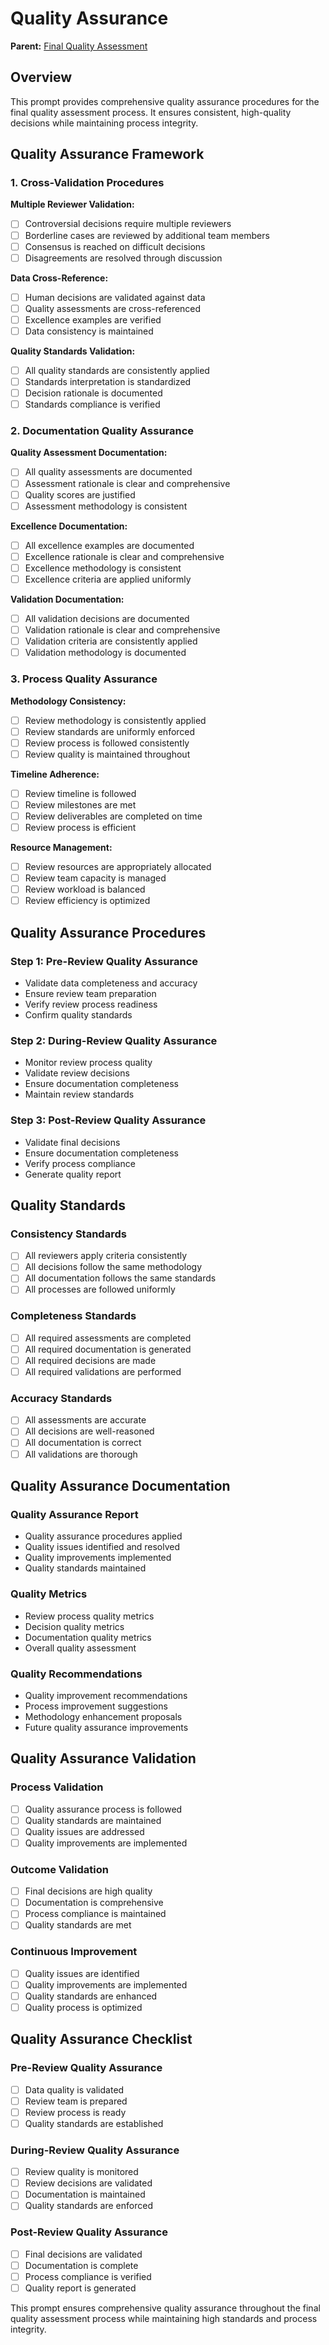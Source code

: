 # Quality Assurance

**Parent:** [Final Quality Assessment](README.md)

## Overview

This prompt provides comprehensive quality assurance procedures for the final quality assessment process. It ensures consistent, high-quality decisions while maintaining process integrity.

## Quality Assurance Framework

### 1. Cross-Validation Procedures

**Multiple Reviewer Validation:**
- [ ] Controversial decisions require multiple reviewers
- [ ] Borderline cases are reviewed by additional team members
- [ ] Consensus is reached on difficult decisions
- [ ] Disagreements are resolved through discussion

**Data Cross-Reference:**
- [ ] Human decisions are validated against data
- [ ] Quality assessments are cross-referenced
- [ ] Excellence examples are verified
- [ ] Data consistency is maintained

**Quality Standards Validation:**
- [ ] All quality standards are consistently applied
- [ ] Standards interpretation is standardized
- [ ] Decision rationale is documented
- [ ] Standards compliance is verified

### 2. Documentation Quality Assurance

**Quality Assessment Documentation:**
- [ ] All quality assessments are documented
- [ ] Assessment rationale is clear and comprehensive
- [ ] Quality scores are justified
- [ ] Assessment methodology is consistent

**Excellence Documentation:**
- [ ] All excellence examples are documented
- [ ] Excellence rationale is clear and comprehensive
- [ ] Excellence methodology is consistent
- [ ] Excellence criteria are applied uniformly

**Validation Documentation:**
- [ ] All validation decisions are documented
- [ ] Validation rationale is clear and comprehensive
- [ ] Validation criteria are consistently applied
- [ ] Validation methodology is documented

### 3. Process Quality Assurance

**Methodology Consistency:**
- [ ] Review methodology is consistently applied
- [ ] Review standards are uniformly enforced
- [ ] Review process is followed consistently
- [ ] Review quality is maintained throughout

**Timeline Adherence:**
- [ ] Review timeline is followed
- [ ] Review milestones are met
- [ ] Review deliverables are completed on time
- [ ] Review process is efficient

**Resource Management:**
- [ ] Review resources are appropriately allocated
- [ ] Review team capacity is managed
- [ ] Review workload is balanced
- [ ] Review efficiency is optimized

## Quality Assurance Procedures

### Step 1: Pre-Review Quality Assurance
- Validate data completeness and accuracy
- Ensure review team preparation
- Verify review process readiness
- Confirm quality standards

### Step 2: During-Review Quality Assurance
- Monitor review process quality
- Validate review decisions
- Ensure documentation completeness
- Maintain review standards

### Step 3: Post-Review Quality Assurance
- Validate final decisions
- Ensure documentation completeness
- Verify process compliance
- Generate quality report

## Quality Standards

### Consistency Standards
- [ ] All reviewers apply criteria consistently
- [ ] All decisions follow the same methodology
- [ ] All documentation follows the same standards
- [ ] All processes are followed uniformly

### Completeness Standards
- [ ] All required assessments are completed
- [ ] All required documentation is generated
- [ ] All required decisions are made
- [ ] All required validations are performed

### Accuracy Standards
- [ ] All assessments are accurate
- [ ] All decisions are well-reasoned
- [ ] All documentation is correct
- [ ] All validations are thorough

## Quality Assurance Documentation

### Quality Assurance Report
- Quality assurance procedures applied
- Quality issues identified and resolved
- Quality improvements implemented
- Quality standards maintained

### Quality Metrics
- Review process quality metrics
- Decision quality metrics
- Documentation quality metrics
- Overall quality assessment

### Quality Recommendations
- Quality improvement recommendations
- Process improvement suggestions
- Methodology enhancement proposals
- Future quality assurance improvements

## Quality Assurance Validation

### Process Validation
- [ ] Quality assurance process is followed
- [ ] Quality standards are maintained
- [ ] Quality issues are addressed
- [ ] Quality improvements are implemented

### Outcome Validation
- [ ] Final decisions are high quality
- [ ] Documentation is comprehensive
- [ ] Process compliance is maintained
- [ ] Quality standards are met

### Continuous Improvement
- [ ] Quality issues are identified
- [ ] Quality improvements are implemented
- [ ] Quality standards are enhanced
- [ ] Quality process is optimized

## Quality Assurance Checklist

### Pre-Review Quality Assurance
- [ ] Data quality is validated
- [ ] Review team is prepared
- [ ] Review process is ready
- [ ] Quality standards are established

### During-Review Quality Assurance
- [ ] Review quality is monitored
- [ ] Review decisions are validated
- [ ] Documentation is maintained
- [ ] Quality standards are enforced

### Post-Review Quality Assurance
- [ ] Final decisions are validated
- [ ] Documentation is complete
- [ ] Process compliance is verified
- [ ] Quality report is generated

This prompt ensures comprehensive quality assurance throughout the final quality assessment process while maintaining high standards and process integrity.
